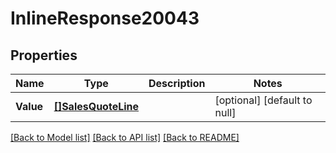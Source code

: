 # InlineResponse20043

## Properties
Name | Type | Description | Notes
------------ | ------------- | ------------- | -------------
**Value** | [**[]SalesQuoteLine**](salesQuoteLine.md) |  | [optional] [default to null]

[[Back to Model list]](../README.md#documentation-for-models) [[Back to API list]](../README.md#documentation-for-api-endpoints) [[Back to README]](../README.md)

